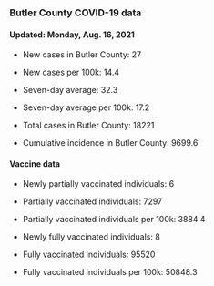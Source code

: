 ### Butler County COVID-19 data



#### Updated: Monday, Aug. 16, 2021

- New cases in Butler County: 27

- New cases per 100k: 14.4

- Seven-day average: 32.3

- Seven-day average per 100k: 17.2

- Total cases in Butler County: 18221

- Cumulative incidence in Butler County: 9699.6

#### Vaccine data



- Newly partially vaccinated individuals: 6

- Partially vaccinated individuals: 7297

- Partially vaccinated individuals per 100k: 3884.4

- Newly fully vaccinated individuals: 8

- Fully vaccinated individuals: 95520

- Fully vaccinated individuals per 100k: 50848.3
